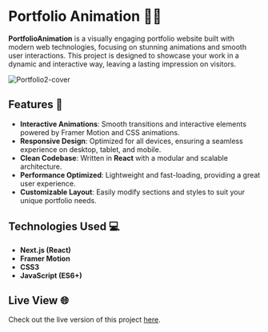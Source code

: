 # Portfolio Animation 🎨✨

**PortfolioAnimation** is a visually engaging portfolio website built with modern web technologies, focusing on stunning animations and smooth user interactions. This project is designed to showcase your work in a dynamic and interactive way, leaving a lasting impression on visitors.

![Portfolio2-cover](https://github.com/user-attachments/assets/c7bcc0ba-abda-403e-b39e-3d86e915dc34)


## Features 🚀

- **Interactive Animations**: Smooth transitions and interactive elements powered by Framer Motion and CSS animations.
- **Responsive Design**: Optimized for all devices, ensuring a seamless experience on desktop, tablet, and mobile.
- **Clean Codebase**: Written in **React** with a modular and scalable architecture.
- **Performance Optimized**: Lightweight and fast-loading, providing a great user experience.
- **Customizable Layout**: Easily modify sections and styles to suit your unique portfolio needs.

## Technologies Used 💻

- **Next.js (React)**
- **Framer Motion**
- **CSS3**
- **JavaScript (ES6+)**

## Live View 🌐

Check out the live version of this project [here](https://ammarportfolio2.vercel.app/).
